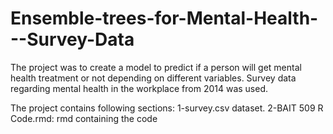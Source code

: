 # Ensemble-trees-for-Mental-Health---Survey-Data
The project was to create a model to predict if a person will get mental health treatment or not depending on different variables. 
Survey data regarding mental health in the workplace from 2014 was used.

The project contains following sections:
1-survey.csv dataset.
2-BAIT 509 R Code.rmd: rmd containing the code
